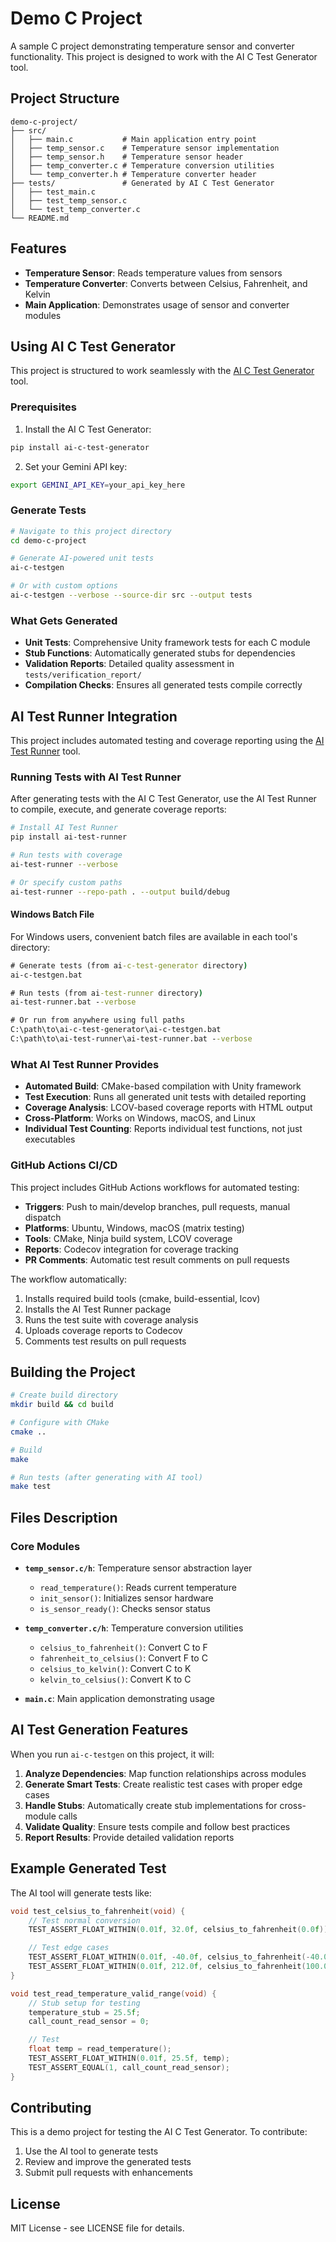 # Demo C Project

A sample C project demonstrating temperature sensor and converter functionality. This project is designed to work with the AI C Test Generator tool.

## Project Structure

```
demo-c-project/
├── src/
│   ├── main.c           # Main application entry point
│   ├── temp_sensor.c    # Temperature sensor implementation
│   ├── temp_sensor.h    # Temperature sensor header
│   ├── temp_converter.c # Temperature conversion utilities
│   └── temp_converter.h # Temperature converter header
├── tests/               # Generated by AI C Test Generator
│   ├── test_main.c
│   ├── test_temp_sensor.c
│   └── test_temp_converter.c
└── README.md
```

## Features

- **Temperature Sensor**: Reads temperature values from sensors
- **Temperature Converter**: Converts between Celsius, Fahrenheit, and Kelvin
- **Main Application**: Demonstrates usage of sensor and converter modules

## Using AI C Test Generator

This project is structured to work seamlessly with the [AI C Test Generator](https://github.com/SwathantraPulicherla/ai-c-test-generator) tool.

### Prerequisites

1. Install the AI C Test Generator:
```bash
pip install ai-c-test-generator
```

2. Set your Gemini API key:
```bash
export GEMINI_API_KEY=your_api_key_here
```

### Generate Tests

```bash
# Navigate to this project directory
cd demo-c-project

# Generate AI-powered unit tests
ai-c-testgen

# Or with custom options
ai-c-testgen --verbose --source-dir src --output tests
```

### What Gets Generated

- **Unit Tests**: Comprehensive Unity framework tests for each C module
- **Stub Functions**: Automatically generated stubs for dependencies
- **Validation Reports**: Detailed quality assessment in `tests/verification_report/`
- **Compilation Checks**: Ensures all generated tests compile correctly

## AI Test Runner Integration

This project includes automated testing and coverage reporting using the [AI Test Runner](https://github.com/SwathantraPulicherla/ai-test-runner) tool.

### Running Tests with AI Test Runner

After generating tests with the AI C Test Generator, use the AI Test Runner to compile, execute, and generate coverage reports:

```bash
# Install AI Test Runner
pip install ai-test-runner

# Run tests with coverage
ai-test-runner --verbose

# Or specify custom paths
ai-test-runner --repo-path . --output build/debug
```

#### Windows Batch File

For Windows users, convenient batch files are available in each tool's directory:

```cmd
# Generate tests (from ai-c-test-generator directory)
ai-c-testgen.bat

# Run tests (from ai-test-runner directory)
ai-test-runner.bat --verbose

# Or run from anywhere using full paths
C:\path\to\ai-c-test-generator\ai-c-testgen.bat
C:\path\to\ai-test-runner\ai-test-runner.bat --verbose
```

### What AI Test Runner Provides

- **Automated Build**: CMake-based compilation with Unity framework
- **Test Execution**: Runs all generated unit tests with detailed reporting
- **Coverage Analysis**: LCOV-based coverage reports with HTML output
- **Cross-Platform**: Works on Windows, macOS, and Linux
- **Individual Test Counting**: Reports individual test functions, not just executables

### GitHub Actions CI/CD

This project includes GitHub Actions workflows for automated testing:

- **Triggers**: Push to main/develop branches, pull requests, manual dispatch
- **Platforms**: Ubuntu, Windows, macOS (matrix testing)
- **Tools**: CMake, Ninja build system, LCOV coverage
- **Reports**: Codecov integration for coverage tracking
- **PR Comments**: Automatic test result comments on pull requests

The workflow automatically:
1. Installs required build tools (cmake, build-essential, lcov)
2. Installs the AI Test Runner package
3. Runs the test suite with coverage analysis
4. Uploads coverage reports to Codecov
5. Comments test results on pull requests

## Building the Project

```bash
# Create build directory
mkdir build && cd build

# Configure with CMake
cmake ..

# Build
make

# Run tests (after generating with AI tool)
make test
```

## Files Description

### Core Modules

- **`temp_sensor.c/h`**: Temperature sensor abstraction layer
  - `read_temperature()`: Reads current temperature
  - `init_sensor()`: Initializes sensor hardware
  - `is_sensor_ready()`: Checks sensor status

- **`temp_converter.c/h`**: Temperature conversion utilities
  - `celsius_to_fahrenheit()`: Convert C to F
  - `fahrenheit_to_celsius()`: Convert F to C
  - `celsius_to_kelvin()`: Convert C to K
  - `kelvin_to_celsius()`: Convert K to C

- **`main.c`**: Main application demonstrating usage

## AI Test Generation Features

When you run `ai-c-testgen` on this project, it will:

1. **Analyze Dependencies**: Map function relationships across modules
2. **Generate Smart Tests**: Create realistic test cases with proper edge cases
3. **Handle Stubs**: Automatically create stub implementations for cross-module calls
4. **Validate Quality**: Ensure tests compile and follow best practices
5. **Report Results**: Provide detailed validation reports

## Example Generated Test

The AI tool will generate tests like:

```c
void test_celsius_to_fahrenheit(void) {
    // Test normal conversion
    TEST_ASSERT_FLOAT_WITHIN(0.01f, 32.0f, celsius_to_fahrenheit(0.0f));

    // Test edge cases
    TEST_ASSERT_FLOAT_WITHIN(0.01f, -40.0f, celsius_to_fahrenheit(-40.0f));
    TEST_ASSERT_FLOAT_WITHIN(0.01f, 212.0f, celsius_to_fahrenheit(100.0f));
}

void test_read_temperature_valid_range(void) {
    // Stub setup for testing
    temperature_stub = 25.5f;
    call_count_read_sensor = 0;

    // Test
    float temp = read_temperature();
    TEST_ASSERT_FLOAT_WITHIN(0.01f, 25.5f, temp);
    TEST_ASSERT_EQUAL(1, call_count_read_sensor);
}
```

## Contributing

This is a demo project for testing the AI C Test Generator. To contribute:

1. Use the AI tool to generate tests
2. Review and improve the generated tests
3. Submit pull requests with enhancements

## License

MIT License - see LICENSE file for details.